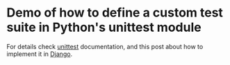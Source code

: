 # Demo of how to define a custom test suite in Python's unittest module

For details check [unittest](https://docs.python.org/3.11/library/unittest.html#organizing-test-code) documentation, and this post about how to implement it in [Django](https://stackoverflow.com/questions/9261474/custom-test-suite-for-django-app).